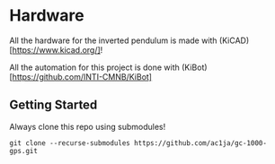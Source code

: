# Hardware

All the hardware for the inverted pendulum is made with (KiCAD)[https://www.kicad.org/]!

All the automation for this project is done with (KiBot)[https://github.com/INTI-CMNB/KiBot]

## Getting Started

Always clone this repo using submodules!

```shell
git clone --recurse-submodules https://github.com/ac1ja/gc-1000-gps.git
```
